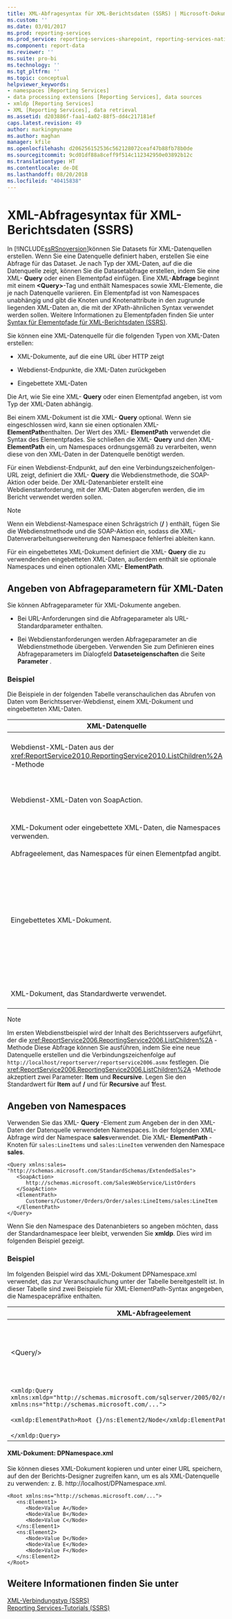 ```yaml
---
title: XML-Abfragesyntax für XML-Berichtsdaten (SSRS) | Microsoft-Dokumentation
ms.custom: ''
ms.date: 03/01/2017
ms.prod: reporting-services
ms.prod_service: reporting-services-sharepoint, reporting-services-native
ms.component: report-data
ms.reviewer: ''
ms.suite: pro-bi
ms.technology: ''
ms.tgt_pltfrm: ''
ms.topic: conceptual
helpviewer_keywords:
- namespaces [Reporting Services]
- data processing extensions [Reporting Services], data sources
- xmldp [Reporting Services]
- XML [Reporting Services], data retrieval
ms.assetid: d203886f-faa1-4a02-88f5-dd4c217181ef
caps.latest.revision: 49
author: markingmyname
ms.author: maghan
manager: kfile
ms.openlocfilehash: d206256152536c562128072ceaf47b88fb78b0de
ms.sourcegitcommit: 9cd01df88a8ceff9f514c112342950e03892b12c
ms.translationtype: HT
ms.contentlocale: de-DE
ms.lasthandoff: 08/20/2018
ms.locfileid: "40415838"
---
```

# <a name="xml-query-syntax-for-xml-report-data-ssrs"></a>XML-Abfragesyntax für XML-Berichtsdaten (SSRS)
  In [!INCLUDE[ssRSnoversion](../../includes/ssrsnoversion-md.md)]können Sie Datasets für XML-Datenquellen erstellen. Wenn Sie eine Datenquelle definiert haben, erstellen Sie eine Abfrage für das Dataset. Je nach Typ der XML-Daten, auf die die Datenquelle zeigt, können Sie die Datasetabfrage erstellen, indem Sie eine XML- **Query** oder einen Elementpfad einfügen. Eine XML-**Abfrage** beginnt mit einem **\<Query>**-Tag und enthält Namespaces sowie XML-Elemente, die je nach Datenquelle variieren. Ein Elementpfad ist von Namespaces unabhängig und gibt die Knoten und Knotenattribute in den zugrunde liegenden XML-Daten an, die mit der XPath-ähnlichen Syntax verwendet werden sollen. Weitere Informationen zu Elementpfaden finden Sie unter [Syntax für Elementpfade für XML-Berichtsdaten (SSRS)](../../reporting-services/report-data/element-path-syntax-for-xml-report-data-ssrs.md).  
  
 Sie können eine XML-Datenquelle für die folgenden Typen von XML-Daten erstellen:  
  
-   XML-Dokumente, auf die eine URL über HTTP zeigt  
  
-   Webdienst-Endpunkte, die XML-Daten zurückgeben  
  
-   Eingebettete XML-Daten  
  
 Die Art, wie Sie eine XML- **Query** oder einen Elementpfad angeben, ist vom Typ der XML-Daten abhängig.  
  
 Bei einem XML-Dokument ist die XML- **Query** optional. Wenn sie eingeschlossen wird, kann sie einen optionalen XML- **ElementPath**enthalten. Der Wert des XML- **ElementPath** verwendet die Syntax des Elementpfades. Sie schließen die XML- **Query** und den XML- **ElementPath** ein, um Namespaces ordnungsgemäß zu verarbeiten, wenn diese von den XML-Daten in der Datenquelle benötigt werden.  
  
 Für einen Webdienst-Endpunkt, auf den eine Verbindungszeichenfolgen-URL zeigt, definiert die XML- **Query** die Webdienstmethode, die SOAP-Aktion oder beide. Der XML-Datenanbieter erstellt eine Webdienstanforderung, mit der XML-Daten abgerufen werden, die im Bericht verwendet werden sollen.  
  
> [!NOTE]  
>  Wenn ein Webdienst-Namespace einen Schrägstrich (**/** ) enthält, fügen Sie die Webdienstmethode und die SOAP-Aktion ein, sodass die XML-Datenverarbeitungserweiterung den Namespace fehlerfrei ableiten kann.  
  
 Für ein eingebettetes XML-Dokument definiert die XML- **Query** die zu verwendenden eingebetteten XML-Daten, außerdem enthält sie optionale Namespaces und einen optionalen XML- **ElementPath**.  
  
## <a name="specifying-query-parameters-for-xml-data"></a>Angeben von Abfrageparametern für XML-Daten  
 Sie können Abfrageparameter für XML-Dokumente angeben.  
  
-   Bei URL-Anforderungen sind die Abfrageparameter als URL-Standardparameter enthalten.  
  
-   Bei Webdienstanforderungen werden Abfrageparameter an die Webdienstmethode übergeben. Verwenden Sie zum Definieren eines Abfrageparameters im Dialogfeld **Dataseteigenschaften** die Seite **Parameter** . 
  
### <a name="example"></a>Beispiel  
 Die Beispiele in der folgenden Tabelle veranschaulichen das Abrufen von Daten vom Berichtsserver-Webdienst, einem XML-Dokument und eingebetteten XML-Daten.  
  
|XML-Datenquelle|Abfragebeispiel|  
|---------------------|-------------------|  
|Webdienst-XML-Daten aus der <xref:ReportService2010.ReportingService2010.ListChildren%2A> -Methode|`<Query>`<br /><br /> `<Method Name="ListChildren" Namespace="http://schemas.microsoft.com/sqlserver/2005/06/30/reporting/reportingservices" />`<br /><br /> `</Query>`|  
|Webdienst-XML-Daten von SoapAction.|`<Query xmlns=namespace>`<br /><br /> `<SoapAction>http://schemas/microsoft.com/sqlserver/2005/03/23/reporting/reportingservices/ListChildren</SoapAction>`<br /><br /> `</Query>`|  
|XML-Dokument oder eingebettete XML-Daten, die Namespaces verwenden.<br /><br /> Abfrageelement, das Namespaces für einen Elementpfad angibt.|`<Query xmlns:es="http://schemas.microsoft.com/StandardSchemas/ExtendedSales">`<br /><br /> `<ElementPath>/Customers/Customer/Orders/Order/es:LineItems/es:LineItem</ElementPath>`<br /><br /> `</Query>`|  
|Eingebettetes XML-Dokument.|`<Query>`<br /><br /> `<XmlData>`<br /><br /> `<Customers>`<br /><br /> `<Customer ID="1">Bobby</Customer>`<br /><br /> `</Customers>`<br /><br /> `</XmlData>`<br /><br /> `<ElementPath>Customer {@}</ElementPath>`<br /><br /> `</Query>`|  
|XML-Dokument, das Standardwerte verwendet.|*No query*.<br /><br /> Der Elementpfad wird vom XML-Dokument selbst abgeleitet und ist von Namespaces unabhängig.|  
  
> [!NOTE]  
>  Im ersten Webdienstbeispiel wird der Inhalt des Berichtsservers aufgeführt, der die <xref:ReportService2006.ReportingService2006.ListChildren%2A> -Methode Diese Abfrage können Sie ausführen, indem Sie eine neue Datenquelle erstellen und die Verbindungszeichenfolge auf `http://localhost/reportserver/reportservice2006.asmx` festlegen. Die <xref:ReportService2006.ReportingService2006.ListChildren%2A> -Methode akzeptiert zwei Parameter: **Item** und **Recursive**. Legen Sie den Standardwert für **Item** auf **/** und für **Recursive** auf **1**fest.  
  
## <a name="specifying-namespaces"></a>Angeben von Namespaces  
 Verwenden Sie das XML- **Query** -Element zum Angeben der in den XML-Daten der Datenquelle verwendeten Namespaces. In der folgenden XML-Abfrage wird der Namespace **sales**verwendet. Die XML- **ElementPath** -Knoten für `sales:LineItems` und `sales:LineItem` verwenden den Namespace **sales**.  
  
```  
<Query xmlns:sales=  
"http://schemas.microsoft.com/StandardSchemas/ExtendedSales">  
   <SoapAction>  
      http://schemas.microsoft.com/SalesWebService/ListOrders   
   </SoapAction>  
   <ElementPath>  
      Customers/Customer/Orders/Order/sales:LineItems/sales:LineItem  
   </ElementPath>  
</Query>  
```  
  
 Wenn Sie den Namespace des Datenanbieters so angeben möchten, dass der Standardnamespace leer bleibt, verwenden Sie **xmldp**. Dies wird im folgenden Beispiel gezeigt.  
  
### <a name="example"></a>Beispiel  
 Im folgenden Beispiel wird das XML-Dokument DPNamespace.xml verwendet, das zur Veranschaulichung unter der Tabelle bereitgestellt ist. In dieser Tabelle sind zwei Beispiele für XML-ElementPath-Syntax angegeben, die Namespacepräfixe enthalten.  
  
|XML-Abfrageelement|Resultierende Felder im Dataset|  
|-----------------------|-------------------------------------|  
|\<Query/>|Wert A: `http://schemas.microsoft.com/...`<br /><br /> Wert B: `http://schemas.microsoft.com/...`<br /><br /> Wert C: `http://schemas.microsoft.com/...`|  
|`<xmldp:Query xmlns:xmldp="http://schemas.microsoft.com/sqlserver/2005/02/reporting/XmlDPQuery" xmlns:ns="http://schemas.microsoft.com/...">`<br /><br /> `<xmldp:ElementPath>Root {}/ns:Element2/Node</xmldp:ElementPath>`<br /><br /> `</xmldp:Query>`|Value D<br /><br /> Value E<br /><br /> Value F|  
  
#### <a name="xml-document-dpnamespacexml"></a>XML-Dokument: DPNamespace.xml  
 Sie können dieses XML-Dokument kopieren und unter einer URL speichern, auf den der Berichts-Designer zugreifen kann, um es als XML-Datenquelle zu verwenden: z. B. http://localhost/DPNamespace.xml.  
  
```  
<Root xmlns:ns="http://schemas.microsoft.com/...">  
   <ns:Element1>  
      <Node>Value A</Node>  
      <Node>Value B</Node>  
      <Node>Value C</Node>  
   </ns:Element1>  
   <ns:Element2>  
      <Node>Value D</Node>  
      <Node>Value E</Node>  
      <Node>Value F</Node>  
   </ns:Element2>  
</Root>  
```  
  
## <a name="see-also"></a>Weitere Informationen finden Sie unter  
 [XML-Verbindungstyp &#40;SSRS&#41;](../../reporting-services/report-data/xml-connection-type-ssrs.md)   
 [Reporting Services-Tutorials &#40;SSRS&#41;](../../reporting-services/reporting-services-tutorials-ssrs.md)  
  
  
